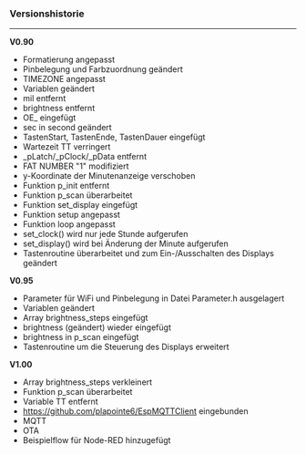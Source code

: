 ### Versionshistorie
***
**V0.90**
- Formatierung angepasst
- Pinbelegung und Farbzuordnung geändert
- TIMEZONE angepasst
- Variablen geändert
 - mil entfernt
 - brightness entfernt
 - OE_ eingefügt
 - sec in second geändert
 - TastenStart, TastenEnde, TastenDauer eingefügt
 - Wartezeit TT verringert
 - _pLatch/_pClock/_pData entfernt
- FAT NUMBER "1" modifiziert
- y-Koordinate der Minutenanzeige verschoben
- Funktion p_init entfernt
- Funktion p_scan überarbeitet
- Funktion set_display eingefügt
- Funktion setup angepasst
- Funktion loop angepasst
 - set_clock() wird nur jede Stunde aufgerufen
 - set_display() wird bei Änderung der Minute aufgerufen
 - Tastenroutine überarbeitet und zum Ein-/Ausschalten des Displays geändert

**V0.95**
- Parameter für WiFi und Pinbelegung in Datei Parameter.h ausgelagert
- Variablen geändert
 - Array brightness_steps eingefügt
 - brightness (geändert) wieder eingefügt
- brightness in p_scan eingefügt
- Tastenroutine um die Steuerung des Displays erweitert

**V1.00**
- Array brightness_steps verkleinert
- Funktion p_scan überarbeitet
- Variable TT entfernt
- https://github.com/plapointe6/EspMQTTClient eingebunden
 - MQTT
 - OTA
- Beispielflow für Node-RED hinzugefügt

